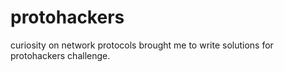 # protohackers
curiosity on network protocols brought me to write solutions for protohackers challenge.
